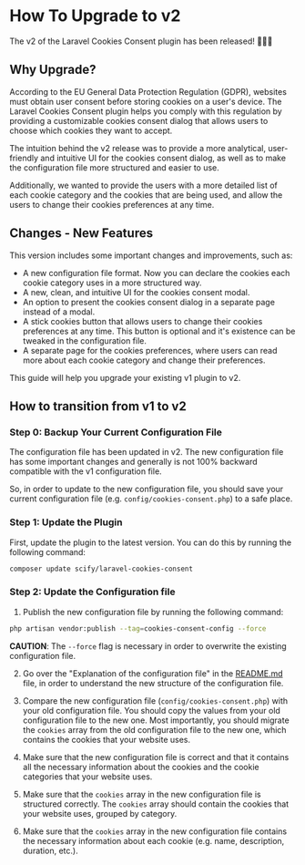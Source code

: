 # How To Upgrade to v2

The v2 of the Laravel Cookies Consent plugin has been released! 🎉🥳😍

## Why Upgrade?

According to the EU General Data Protection Regulation (GDPR), websites must obtain user consent before storing cookies
on a user's device. The Laravel Cookies Consent plugin helps you comply with this regulation by providing a customizable
cookies consent dialog that allows users to choose which cookies they want to accept.

The intuition behind the v2 release was to provide a more analytical, user-friendly and intuitive UI for the cookies
consent dialog,
as well as to make the configuration file more structured and easier to use.

Additionally, we wanted to provide the users with a more detailed list of each cookie category and the cookies that are
being used, and allow the users to change their cookies preferences at any time.

## Changes - New Features

This version includes some important changes and improvements, such as:

- A new configuration file format. Now you can declare the cookies each cookie category uses in a
  more structured way.
- A new, clean, and intuitive UI for the cookies consent modal.
- An option to present the cookies consent dialog in a separate page instead of a modal.
- A stick cookies button that allows users to change their cookies preferences at any time. This button is optional and
  it's existence can be tweaked in the configuration file.
- A separate page for the cookies preferences, where users can read more about each cookie category and change their
  preferences.

This guide will help you upgrade your existing v1 plugin to v2.

## How to transition from v1 to v2

### Step 0: Backup Your Current Configuration File

The configuration file has been updated in v2. The new configuration file has some important changes and generally is
not 100% backward compatible with the v1 configuration file.

So, in order to update to the new configuration file, you should save your current configuration file (e.g.
`config/cookies-consent.php`) to a safe place.

### Step 1: Update the Plugin

First, update the plugin to the latest version. You can do this by running the following command:

```bash
composer update scify/laravel-cookies-consent
```

### Step 2: Update the Configuration file

1. Publish the new configuration file by running the following command:

```bash
php artisan vendor:publish --tag=cookies-consent-config --force
```

**CAUTION**: The `--force` flag is necessary in order to overwrite the existing configuration file.

2. Go over the "Explanation of the configuration file" in the [README.md](README.md) file, in order to understand the new structure
   of the configuration file.

3. Compare the new configuration file (`config/cookies-consent.php`) with your old configuration file. You should copy
   the values from your old configuration file to the new one. Most importantly, you should migrate the `cookies` array
   from the old configuration file to the new one, which contains the cookies that your website uses.

4. Make sure that the new configuration file is correct and that it contains all the necessary information about the
   cookies and the cookie categories that your website uses.

5. Make sure that the `cookies` array in the new configuration file is structured correctly. The `cookies` array should
   contain the cookies that your website uses, grouped by category.

6. Make sure that the `cookies` array in the new configuration file contains the necessary information about each cookie
   (e.g. name, description, duration, etc.).
